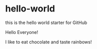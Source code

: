 # hello-world
this is the hello world starter for GitHub

Hello Everyone! 

I like to eat chocolate and taste rainbows!
